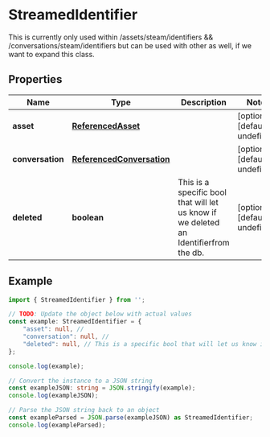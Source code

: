 
# StreamedIdentifier

This is currently only used within /assets/steam/identifiers && /conversations/steam/identifiers but can be used with other as well, if we want to expand this class.

## Properties

Name | Type | Description | Notes
------------ | ------------- | ------------- | -------------
**asset** | [**ReferencedAsset**](ReferencedAsset) |  | [optional] [default to undefined]
**conversation** | [**ReferencedConversation**](ReferencedConversation) |  | [optional] [default to undefined]
**deleted** | **boolean** | This is a specific bool that will let us know if we deleted an Identifierfrom the db. | [optional] [default to undefined]

## Example

```typescript
import { StreamedIdentifier } from '';

// TODO: Update the object below with actual values
const example: StreamedIdentifier = {
    "asset": null, // 
    "conversation": null, // 
    "deleted": null, // This is a specific bool that will let us know if we deleted an Identifierfrom the db.
};

console.log(example);

// Convert the instance to a JSON string
const exampleJSON: string = JSON.stringify(example);
console.log(exampleJSON);

// Parse the JSON string back to an object
const exampleParsed = JSON.parse(exampleJSON) as StreamedIdentifier;
console.log(exampleParsed);
```




